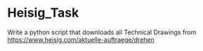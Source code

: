 # Heisig_Task
Write a python script that downloads all Technical Drawings from https://www.heisig.com/aktuelle-auftraege/drehen
